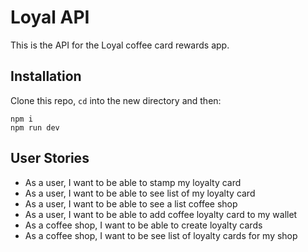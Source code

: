 # Loyal API

This is the API for the Loyal coffee card rewards app.

## Installation

Clone this repo, `cd` into the new directory and then:

```
npm i
npm run dev
```

## User Stories
* As a user, I want to be able to stamp my loyalty card
* As a user, I want to be able to see list of my loyalty card
* As a user, I want to be able to see a list coffee shop
* As a user, I want to be able to add coffee loyalty card to my wallet
* As a coffee shop, I want to be able to create loyalty cards
* As a coffee shop, I want to be see list of loyalty cards for my shop
